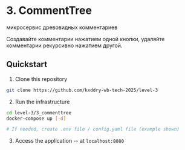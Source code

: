 # 3. CommentTree

микросервис древовидных комментариев

Создавайте комментарии нажатием одной кнопки, удаляйте комментарии рекурсивно нажатием другой.

## Quickstart

1. Clone this repository

```bash
git clone https://github.com/kxddry-wb-tech-2025/level-3
```

2. Run the infrastructure
```bash
cd level-3/3_commenttree
docker-compose up [-d]

# If needed, create .env file / config.yaml file (example shown)
```

3. Access the application -- at `localhost:8080`

